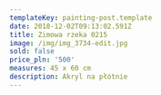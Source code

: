 ```yaml
---
templateKey: painting-post.template
date: 2018-12-02T09:13:02.591Z
title: Zimowa rzeka 0215
image: /img/img_3734-edit.jpg
sold: false
price_pln: '500'
measures: 45 x 60 cm
description: Akryl na płótnie
---
```


